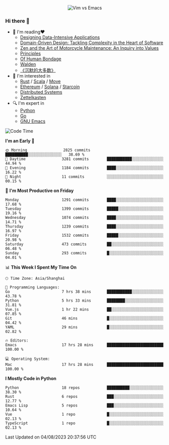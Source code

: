 <p align="center">
    <img src="https://gist.githubusercontent.com/coldnight/e696baffb094e71c96cb302118878eae/raw/40ea5053a6f66cc65f90f437e4173497da225958/banner.gif" alt="Vim vs Emacs" />
</p>

### Hi there 👋

- 📖 I'm reading❤️
    + [Designing Data-Intensive Applications](https://www.oreilly.com/library/view/designing-data-intensive-applications/9781491903063/)
    + [Domain-Driven Design: Tackling Complexity in the Heart of Software](https://www.dddcommunity.org/book/evans_2003/)
    + [Zen and the Art of Motorcycle Maintenance: An Inquiry into Values](https://en.wikipedia.org/wiki/Zen_and_the_Art_of_Motorcycle_Maintenance)
    + [Principles](https://www.principles.com/)
    + [Of Human Bondage](https://en.wikipedia.org/wiki/Of_Human_Bondage)
    + [Walden](https://en.wikipedia.org/wiki/Walden)
    + [《沉默的大多数》](https://en.wikipedia.org/wiki/Silent_majority)
- 🌱 I'm interested in
    + [Rust](https://www.rust-lang.org/) / [Scala](https://www.scala-lang.org/) / [Move](https://github.com/move-language/move/)
    + [Ethereum](https://ethereum.org/en/) / [Solana](https://solana.com/) / [Starcoin](https://github.com/starcoinorg/starcoin)
	+ [Distributed Systems](https://www.linuxzen.com/notes/topics/20200320174417_%E5%88%86%E5%B8%83%E5%BC%8F/)
	+ [Zettelkasten](https://www.linuxzen.com/notes/notes/20220120080920-slip_box/)
- 🔍 I'm expert in
    + [Python](https://www.python.org/)
    + [Go](https://go.dev/)
    + [GNU Emacs](https://www.gnu.org/software/emacs/)

<!--START_SECTION:waka-->
![Code Time](http://img.shields.io/badge/Code%20Time-2%2C276%20hrs%2025%20mins-blue)

**I'm an Early 🐤** 

```text
🌞 Morning                2825 commits        ██████████░░░░░░░░░░░░░░░   38.69 % 
🌆 Daytime                3281 commits        ███████████░░░░░░░░░░░░░░   44.94 % 
🌃 Evening                1184 commits        ████░░░░░░░░░░░░░░░░░░░░░   16.22 % 
🌙 Night                  11 commits          ░░░░░░░░░░░░░░░░░░░░░░░░░   00.15 % 
```
📅 **I'm Most Productive on Friday** 

```text
Monday                   1291 commits        ████░░░░░░░░░░░░░░░░░░░░░   17.68 % 
Tuesday                  1399 commits        █████░░░░░░░░░░░░░░░░░░░░   19.16 % 
Wednesday                1074 commits        ████░░░░░░░░░░░░░░░░░░░░░   14.71 % 
Thursday                 1239 commits        ████░░░░░░░░░░░░░░░░░░░░░   16.97 % 
Friday                   1532 commits        █████░░░░░░░░░░░░░░░░░░░░   20.98 % 
Saturday                 473 commits         ██░░░░░░░░░░░░░░░░░░░░░░░   06.48 % 
Sunday                   293 commits         █░░░░░░░░░░░░░░░░░░░░░░░░   04.01 % 
```


📊 **This Week I Spent My Time On** 

```text
🕑︎ Time Zone: Asia/Shanghai

💬 Programming Languages: 
Go                       7 hrs 38 mins       ███████████░░░░░░░░░░░░░░   43.78 % 
Python                   5 hrs 33 mins       ████████░░░░░░░░░░░░░░░░░   31.81 % 
Vue.js                   1 hr 22 mins        ██░░░░░░░░░░░░░░░░░░░░░░░   07.85 % 
Git                      46 mins             █░░░░░░░░░░░░░░░░░░░░░░░░   04.42 % 
YAML                     29 mins             █░░░░░░░░░░░░░░░░░░░░░░░░   02.82 % 

🔥 Editors: 
Emacs                    17 hrs 28 mins      █████████████████████████   100.00 % 

💻 Operating System: 
Mac                      17 hrs 28 mins      █████████████████████████   100.00 % 
```

**I Mostly Code in Python** 

```text
Python                   18 repos            ██████████░░░░░░░░░░░░░░░   38.30 % 
Rust                     6 repos             ███░░░░░░░░░░░░░░░░░░░░░░   12.77 % 
Emacs Lisp               5 repos             ███░░░░░░░░░░░░░░░░░░░░░░   10.64 % 
Vue                      1 repo              █░░░░░░░░░░░░░░░░░░░░░░░░   02.13 % 
TypeScript               1 repo              █░░░░░░░░░░░░░░░░░░░░░░░░   02.13 % 
```




 Last Updated on 04/08/2023 20:37:56 UTC
<!--END_SECTION:waka-->

